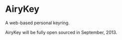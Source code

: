 AiryKey
========

A web-based personal keyring.

AiryKey will be fully open sourced in September, 2013.
